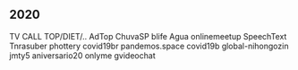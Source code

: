 ## 2020
TV CALL TOP/DIET/.. AdTop ChuvaSP blife  Agua onlinemeetup SpeechText Tnrasuber phottery covid19br pandemos.space covid19b global-nihongozin jmty5 aniversario20 onlyme gvideochat
